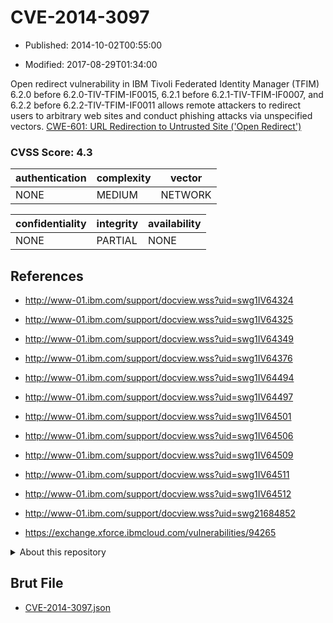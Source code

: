 # CVE-2014-3097

- Published: 2014-10-02T00:55:00

- Modified: 2017-08-29T01:34:00

Open redirect vulnerability in IBM Tivoli Federated Identity Manager (TFIM) 6.2.0 before 6.2.0-TIV-TFIM-IF0015, 6.2.1 before 6.2.1-TIV-TFIM-IF0007, and 6.2.2 before 6.2.2-TIV-TFIM-IF0011 allows remote attackers to redirect users to arbitrary web sites and conduct phishing attacks via unspecified vectors. <a href = "http://cwe.mitre.org/data/definitions/601.html"> CWE-601: URL Redirection to Untrusted Site ('Open Redirect') </a>

### CVSS Score: **4.3**

| authentication | complexity | vector |
| --- | --- | --- |
| NONE | MEDIUM | NETWORK |

| confidentiality | integrity | availability |
| --- | --- | --- |
| NONE | PARTIAL | NONE |

## References

* http://www-01.ibm.com/support/docview.wss?uid=swg1IV64324

* http://www-01.ibm.com/support/docview.wss?uid=swg1IV64325

* http://www-01.ibm.com/support/docview.wss?uid=swg1IV64349

* http://www-01.ibm.com/support/docview.wss?uid=swg1IV64376

* http://www-01.ibm.com/support/docview.wss?uid=swg1IV64494

* http://www-01.ibm.com/support/docview.wss?uid=swg1IV64497

* http://www-01.ibm.com/support/docview.wss?uid=swg1IV64501

* http://www-01.ibm.com/support/docview.wss?uid=swg1IV64506

* http://www-01.ibm.com/support/docview.wss?uid=swg1IV64509

* http://www-01.ibm.com/support/docview.wss?uid=swg1IV64511

* http://www-01.ibm.com/support/docview.wss?uid=swg1IV64512

* http://www-01.ibm.com/support/docview.wss?uid=swg21684852

* https://exchange.xforce.ibmcloud.com/vulnerabilities/94265

<details>
<summary>About this repository</summary> 

  This repository is part of the project [Live Hack CVE](https://github.com/Live-Hack-CVE). Main website can be found [www.live-hack.org](https://www.live-hack.org) 
  
  Made by [Sn0wAlice](https://github.com/Sn0wAlice) for the people that care about security and need to have a feed of the latest CVEs. Hope you enjoy it, don't forget to star the repo and follow me on [Twitter](https://twitter.com/Sn0wAlice) and [Github](https://github.com/Sn0wAlice). And that is my [personnal website](https://www.alice-snow.me/)

  - [Home Page](https://github.com/Live-Hack-CVE)
  - [Framework](https://github.com/Live-Hack-CVE/cve-framework)
  - [CVE database](https://github.com/Live-Hack-CVE/full_database)
  - [Changelog](https://github.com/Live-Hack-CVE/Changelog)
</details>

## Brut File

* [CVE-2014-3097.json](https://raw.githubusercontent.com/Live-Hack-CVE/full_database/main/cves/2014/CVE-2014-3097.json)

